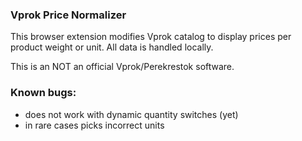 ### Vprok Price Normalizer

This browser extension modifies Vprok catalog to display prices per product weight or unit. All data is handled locally.

This is an NOT an official Vprok/Perekrestok software.

### Known bugs:

- does not work with dynamic quantity switches (yet)
- in rare cases picks incorrect units
